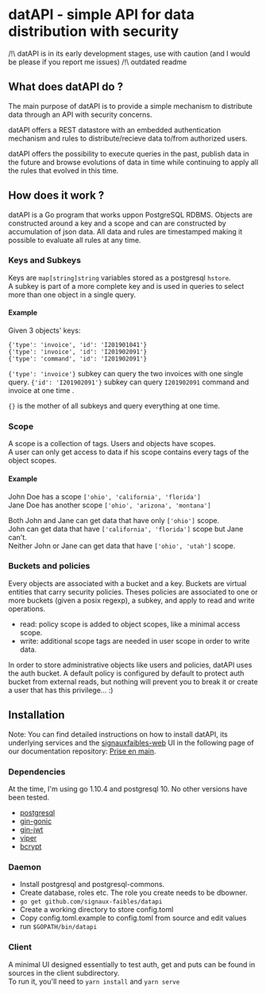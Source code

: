 # datAPI - simple API for data distribution with security

/!\ datAPI is in its early development stages, use with caution (and I would be please if you report me issues)
/!\ outdated readme

## What does datAPI do ?
The main purpose of datAPI is to provide a simple mechanism to distribute data through an API with security concerns.  

datAPI offers a REST datastore with an embedded authentication mechanism and rules to distribute/recieve data to/from authorized users.  

datAPI offers the possibility to execute queries in the past, publish data in the future and browse evolutions of data in time while continuing to apply all the rules that evolved in this time.

## How does it work ?
datAPI is a Go program that works uppon PostgreSQL RDBMS. Objects are constructed around a key and a scope and can are constructed by accumulation of json data. All data and rules are timestamped making it possible to evaluate all rules at any time.

### Keys and Subkeys
Keys are `map[string]string` variables stored as a postgresql `hstore`.  
A subkey is part of a more complete key and is used in queries to select more than one object in a single query.  

#### Example
Given 3 objects' keys:

`{'type': 'invoice', 'id': 'I201901041'}`  
`{'type': 'invoice', 'id': 'I201902091'}`  
`{'type': 'command', 'id': 'I201902091'}`

`{'type': 'invoice'}` subkey can query the two invoices with one single query.
`{'id': 'I201902091'}` subkey can query `I201902091` command and invoice at one time .

`{}` is the mother of all subkeys and query everything at one time.

### Scope
A scope is a collection of tags. Users and objects have scopes.  
A user can only get access to data if his scope contains every tags of the object scopes.  

#### Example
John Doe has a scope `['ohio', 'california', 'florida']`  
Jane Doe has another scope `['ohio', 'arizona', 'montana']`  

Both John and Jane can get data that have only `['ohio']` scope.  
John can get data that have `['california', 'florida']` scope but Jane can't.  
Neither John or Jane can get data that have `['ohio', 'utah']` scope.

### Buckets and policies
Every objects are associated with a bucket and a key. Buckets are virtual entities that carry security policies. Theses policies are associated to one or more buckets (given a posix regexp), a subkey, and apply to read and write operations.
- read: policy scope is added to object scopes, like a minimal access scope.
- write: additional scope tags are needed in user scope in order to write data.

In order to store administrative objects like users and policies, datAPI uses the auth bucket. A default policy is configured by default to protect auth bucket from external reads, but nothing will prevent you to break it or create a user that has this privilege... :)


## Installation

Note: You can find detailed instructions on how to install datAPI, its underlying services and the [signauxfaibles-web](https://github.com/signaux-faibles/signauxfaibles-web) UI in the following page of our documentation repository: [Prise en main](https://github.com/signaux-faibles/documentation/blob/master/prise-en-main.md).

### Dependencies
At the time, I'm using go 1.10.4 and postgresql 10. No other versions have been tested.

- [postgresql](https://www.postgresql.org/)
- [gin-gonic](https://github.com/gin-gonic/gin)
- [gin-jwt](https://github.com/appleboy/gin-jwt)
- [viper](https://github.com/spf13/viper)
- [bcrypt](https://golang.org/x/crypto/bcrypt)

### Daemon
- Install postgresql and postgresql-commons.
- Create database, roles etc. The role you create needs to be dbowner.
- `go get github.com/signaux-faibles/datapi`
- Create a working directory to store config.toml
- Copy config.toml.example to config.toml from source and edit values
- run `$GOPATH/bin/datapi`

### Client
A minimal UI designed essentially to test auth, get and puts can be found in sources in the client subdirectory.  
To run it, you'll need to `yarn install` and `yarn serve`


